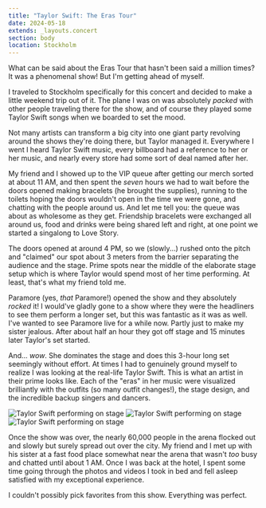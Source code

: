 ```yaml
---
title: "Taylor Swift: The Eras Tour"
date: 2024-05-18
extends: _layouts.concert
section: body
location: Stockholm
---
```


What can be said about the Eras Tour that hasn't been said a million times? It was a phenomenal show! But I'm getting ahead of myself.

I traveled to Stockholm specifically for this concert and decided to make a little weekend trip out of it. The plane I was on was absolutely _packed_ with other people traveling there for the show, and of course they played some Taylor Swift songs when we boarded to set the mood.

Not many artists can transform a big city into one giant party revolving around the shows they're doing there, but Taylor managed it. Everywhere I went I heard Taylor Swift music, every billboard had a reference to her or her music, and nearly every store had some sort of deal named after her.

My friend and I showed up to the VIP queue after getting our merch sorted at about 11 AM, and then spent the _seven_ hours we had to wait before the doors opened making bracelets (he brought the supplies), running to the toilets hoping the doors wouldn't open in the time we were gone, and chatting with the people around us. And let me tell you: the queue was about as wholesome as they get. Friendship bracelets were exchanged all around us, food and drinks were being shared left and right, at one point we started a singalong to Love Story.

The doors opened at around 4 PM, so we (slowly...) rushed onto the pitch and "claimed" our spot about 3 meters from the barrier separating the audience and the stage. Prime spots near the middle of the elaborate stage setup which is where Taylor would spend most of her time performing. At least, that's what my friend told me.

Paramore (yes, _that_ Paramore!) opened the show and they absolutely _rocked_ it! I would've gladly gone to a show where they were the headliners to see them perform a longer set, but this was fantastic as it was as well. I've wanted to see Paramore live for a while now. Partly just to make my sister jealous. After about half an hour they got off stage and 15 minutes later Taylor's set started.

And... _wow_. She dominates the stage and does this 3-hour long set seemingly without effort. At times I had to genuinely ground myself to realize I was looking at the real-life Taylor Swift. This is what an artist in their prime looks like. Each of the "eras" in her music were visualized brilliantly with the outfits (so many outfit changes!), the stage design, and the incredible backup singers and dancers.

![Taylor Swift performing on stage](/assets/images/concerts/taylor-swift-eras-1.jpg)
![Taylor Swift performing on stage](/assets/images/concerts/taylor-swift-eras-2.jpg)
![Taylor Swift performing on stage](/assets/images/concerts/taylor-swift-eras-3.jpg)

Once the show was over, the nearly 60,000 people in the arena flocked out and slowly but surely spread out over the city. My friend and I met up with his sister at a fast food place somewhat near the arena that wasn't _too_ busy and chatted until about 1 AM. Once I was back at the hotel, I spent some time going through the photos and videos I took in bed and fell asleep satisfied with my exceptional experience.

I couldn't possibly pick favorites from this show. Everything was perfect.
